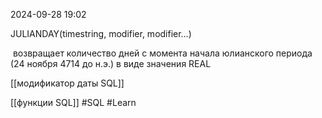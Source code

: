  2024-09-28 19:02

JULIANDAY(timestring, modifier, modifier…)

 возвращает количество дней с момента начала юлианского периода (24 ноября 4714 до н.э.) в виде значения REAL



[[модификатор даты SQL]]

[[функции SQL]]
#SQL 
#Learn